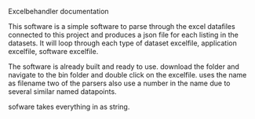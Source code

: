 Excelbehandler documentation

This software is a simple software to parse through the excel datafiles connected to this project and produces a json file for each listing in the datasets. It will loop through each type of dataset excelfile, application excelfile, software excelfile.

The software is already built and ready to use. download the folder and navigate to the bin folder and double click on the excelfile. uses the name as filename two of the parsers also use a number in the name due to several similar named datapoints. 

sofware takes everything in as string. 
